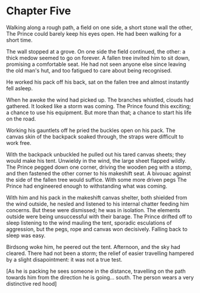 # Chapter Five

Walking along a rough path, a field on one side, a short stone wall the other, The Prince could barely keep his eyes open. He had been walking for a short time. 

The wall stopped at a grove. On one side the field continued, the other: a thick medow seemed to go on forever. A fallen tree invited him to sit down, promising a comfortable seat. He had not seen anyone else since leaving the old man's hut, and too fatigued to care about being recognised.

He worked his pack off his back, sat on the fallen tree and almost instantly fell asleep.

When he awoke the wind had picked up. The branches whistled, clouds had gathered. It looked like a storm was coming. The Prince found this exciting; a chance to use his equipment. But more than that; a chance to start his life on the road.

Working his gauntlets off he pried the buckles open on his pack. The canvas skin of the backpack soaked through, the straps were difficult to work free. 

With the backpack unbuckled he pulled out his tared canvas sheets; they would make his tent. Unwieldy in the wind, the large sheet flapped wildly. The Prince pegged down one corner, driving the wooden peg with a stomp, and then fastened the other corner to his makeshift seat. A bivouac against the side of the fallen tree would suffice. With some more driven pegs The Prince had engineered enough to withstanding what was coming.

With him and his pack in the makeshift canvas shelter, both shielded from the wind outside, he nesled and listened to his internal chatter feeding him concerns. But these were dismissed; he was in isolation. The elements outside were being unsuccessful with their barage. The Prince drifted off to sleep listening to the wind mauling the tent, sporadic esculations of aggression, but the pegs, rope and canvas won decisively. Falling back to sleep was easy.

Birdsong woke him, he peered out the tent. Afternoon, and the sky had cleared. There had not been a storm; the relief of easier travelling hampered by a slight disapointment: it was not a true test.


[As he is packing he sees someone in the distance, travelling on the path towards him from the direction he is going... south. The person wears a very distinctive red hood]
